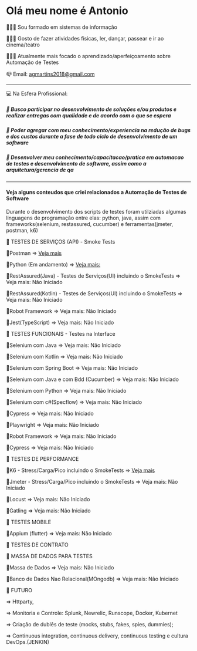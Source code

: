 # Olá meu nome é Antonio

👨🏻‍💻 Sou formado em sistemas de informação

👨🏻‍💻 Gosto de fazer atividades fisicas, ler, dançar, passear e ir ao cinema/teatro 

👨🏻‍💻 Atualmente mais focado o aprendizado/aperfeiçoamento sobre Automação de Testes

:mailbox_closed: Email: agmartins2018@gmail.com

-----------------------------------------------------------------------------------------------------------
:computer: Na Esfera Profissional:

  ##### :key: Busco participar no desenvolvimento de soluções e/ou produtos e realizar entregas com qualidade e de acordo com o que se espera
  ##### :key: Poder agregar com meu conhecimento/experiencia na redução de bugs e dos custos durante a fase de todo ciclo de desenvolvimento de um software
  ##### :key: Desenvolver meu conhecimento/capacitacao/pratica em automacao de testes e desenvolvimento de software, assim como a arquitetura/gerencia de qa

---------------------------------------------------------------------------------------------------------------------------------------
#### Veja alguns conteudos que criei relacionados a Automação de Testes de Software
Durante o desenvolvimento dos scripts de testes foram utilziadas algumas linguagens de programação entre elas: python, java, 
assim com frameworks(selenium, restassured, cucumber) e ferramentas(jmeter, postman, k6)

🚀 TESTES DE SERVIÇOS (API) - Smoke Tests 

  :key:Postman 
      => [Veja mais](http://github.com/antoniogmartins/postman)

  :key:Python (Em andamento)
      => [Veja mais:](https://github.com/antoniogmartins/pythonrestapi)

  :key:RestAssured(Java) - Testes de Serviços(UI) incluindo o SmokeTests
      => Veja mais: Não Iniciado

  :key:RestAssured(Kotlin) - Testes de Serviços(UI) incluindo o SmokeTests
      => Veja mais: Não Iniciado

  :key:Robot Framework
      => Veja mais: Não Iniciado

  :key:Jest(TypeScript)
      => Veja mais: Não Iniciado



🚀 TESTES FUNCIONAIS - Testes na Interface 

  :key:Selenium com Java
      => Veja mais: Não Iniciado

  :key:Selenium com Kotlin
      => Veja mais: Não Iniciado

  :key:Selenium com Spring Boot
      => Veja mais: Não Iniciado

  :key:Selenium com Java e com Bdd (Cucumber)
      => Veja mais: Não Iniciado

  :key:Selenium com Python 
      => Veja mais: Não Iniciado

  :key:Selenium com c#(Specflow) 
      => Veja mais: Não Iniciado

  :key:Cypress
      => Veja mais: Não Iniciado
  
  :key:Playwright
      => Veja mais: Não Iniciado

  :key:Robot Framework
      => Veja mais: Não Iniciado

  :key:Cypress
      => Veja mais: Não Iniciado

🚀 TESTES DE PERFORMANCE

  :key:K6 - Stress/Carga/Pico incluindo o SmokeTests
      => [Veja mais](http://github.com/antoniogmartins/K6)

  :key:Jmeter - Stress/Carga/Pico incluindo o SmokeTests
      => Veja mais: Não Iniciado

  :key:Locust
      => Veja mais: Não Iniciado

  :key:Gatling
      => Veja mais: Não Iniciado


🚀 TESTES MOBILE

  :key:Appium (flutter)
      => Veja mais: Não Iniciado

🚀 TESTES DE CONTRATO


🚀 MASSA DE DADOS PARA TESTES

  :key:Massa de Dados
      => Veja mais: Não Iniciado

  :key:Banco de Dados Nao Relacional(MOngodb)
      => Veja mais: Não Iniciado
      

🚀 FUTURO

=> Httparty, 

=> Monitoria e Controle: Splunk, Newrelic, Runscope, Docker, Kubernet

=> Criação de dublês de teste (mocks, stubs, fakes, spies, dummies);

=> Continuous integration, continuous delivery, continuous testing e cultura DevOps.(JENKIN)



